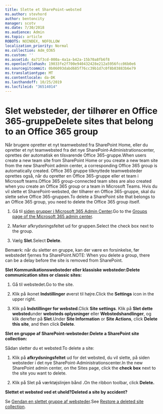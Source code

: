 ```yaml
---
title: Slette et SharePoint-websted
ms.author: stevhord
author: bentoncity
manager: scotv
ms.date: 7/30/2018
ms.audience: Admin
ms.topic: article
ROBOTS: NOINDEX, NOFOLLOW
localization_priority: Normal
ms.collection: Adm_O365
ms.custom: ''
ms.assetid: 4a71f3cd-000a-4a1a-b42a-15b70a8fb6f8
ms.openlocfilehash: 19033fe2f700e940432428e212a5956fcc06b0e6
ms.sourcegitcommit: 0b06093dabd685f76cc39b1d7c0f8b03883b6e79
ms.translationtype: MT
ms.contentlocale: da-DK
ms.lasthandoff: 10/25/2019
ms.locfileid: "36514014"
---
```

# <a name="delete-sites-that-belong-to-an-office-365-group"></a><span data-ttu-id="a4743-102">Slet websteder, der tilhører en Office 365-gruppe</span><span class="sxs-lookup"><span data-stu-id="a4743-102">Delete sites that belong to an Office 365 group</span></span>

<span data-ttu-id="a4743-103">Når brugere opretter et nyt teamwebsted fra SharePoint Home, eller du opretter et nyt teamwebsted fra det nye SharePoint-Administrationscenter, oprettes der automatisk en tilsvarende Office 365-gruppe.</span><span class="sxs-lookup"><span data-stu-id="a4743-103">When users create a new team site from SharePoint Home or you create a new team site from the new SharePoint admin center, a corresponding Office 365 group is automatically created.</span></span> <span data-ttu-id="a4743-104">Office 365 gruppe tilknyttede teamwebsteder oprettes også, når du opretter en Office 365-gruppe eller et team i Microsoft teams.</span><span class="sxs-lookup"><span data-stu-id="a4743-104">Office 365 group-connected team sites are also created when you create an Office 365 group or a team in Microsoft Teams.</span></span> <span data-ttu-id="a4743-105">Hvis du vil slette et SharePoint-websted, der tilhører en Office 365-gruppe, skal du slette selve Office 365-gruppen.</span><span class="sxs-lookup"><span data-stu-id="a4743-105">To delete a SharePoint site that belongs to an Office 365 group, you need to delete the Office 365 group itself.</span></span> 
  
1. <span data-ttu-id="a4743-106">Gå til [siden grupper i Microsoft 365 Admin Center](https://portal.office.com/adminportal/home#/groups).</span><span class="sxs-lookup"><span data-stu-id="a4743-106">Go to the [Groups page of the Microsoft 365 admin center](https://portal.office.com/adminportal/home#/groups).</span></span>
    
2. <span data-ttu-id="a4743-107">Marker afkrydsningsfeltet ud for gruppen.</span><span class="sxs-lookup"><span data-stu-id="a4743-107">Select the check box next to the group.</span></span>
    
3. <span data-ttu-id="a4743-108">Vælg **Slet**.</span><span class="sxs-lookup"><span data-stu-id="a4743-108">Select **Delete**.</span></span>
    
<span data-ttu-id="a4743-109">Bemærk: når du sletter en gruppe, kan der være en forsinkelse, før webstedet fjernes fra SharePoint.</span><span class="sxs-lookup"><span data-stu-id="a4743-109">NOTE: When you delete a group, there can be a delay before the site is removed from SharePoint.</span></span>
  
<span data-ttu-id="a4743-110">**Slet Kommunikationswebsteder eller klassiske websteder:**</span><span class="sxs-lookup"><span data-stu-id="a4743-110">**Delete communication sites or classic sites:**</span></span>

1. <span data-ttu-id="a4743-111">Gå til webstedet.</span><span class="sxs-lookup"><span data-stu-id="a4743-111">Go to the site.</span></span>
  
2. <span data-ttu-id="a4743-112">Klik på ikonet **Indstillinger** øverst til højre.</span><span class="sxs-lookup"><span data-stu-id="a4743-112">Click the **Settings** icon in the upper right.</span></span> 
  
3. <span data-ttu-id="a4743-113">Klik på **Indstillinger for websted**.</span><span class="sxs-lookup"><span data-stu-id="a4743-113">Click **Site settings**.</span></span> <span data-ttu-id="a4743-114">Klik på **Slet dette websted**under **websteds oplysninger** eller **Webstedshandlinger**, og klik derefter på **Slet**.</span><span class="sxs-lookup"><span data-stu-id="a4743-114">Under **Site Information** or **Site Actions**, click **Delete this site**, and then click **Delete**.</span></span>
  
<span data-ttu-id="a4743-115">**Slet en gruppe af SharePoint-websteder:**</span><span class="sxs-lookup"><span data-stu-id="a4743-115">**Delete a SharePoint site collection:**</span></span>

<span data-ttu-id="a4743-116">Sådan sletter du et websted:</span><span class="sxs-lookup"><span data-stu-id="a4743-116">To delete a site:</span></span>
  
1. <span data-ttu-id="a4743-117">Klik på **afkrydsningsfeltet** ud for det websted, du vil slette, på siden websteder i det nye SharePoint-Administrationscenter.</span><span class="sxs-lookup"><span data-stu-id="a4743-117">In the new SharePoint admin center, on the Sites page, click the **check box** next to the site you want to delete.</span></span> 
    
2. <span data-ttu-id="a4743-118">Klik på Slet på værktøjslinjen bånd **.**</span><span class="sxs-lookup"><span data-stu-id="a4743-118">On the ribbon toolbar, click **Delete.**</span></span>
    
<span data-ttu-id="a4743-119">**Slettet et websted ved et uheld?**</span><span class="sxs-lookup"><span data-stu-id="a4743-119">**Deleted a site by accident?**</span></span>

<span data-ttu-id="a4743-120">Se [Gendan en slettet gruppe af websteder](https://go.microsoft.com/fwlink/?linkid=867660).</span><span class="sxs-lookup"><span data-stu-id="a4743-120">See [Restore a deleted site collection](https://go.microsoft.com/fwlink/?linkid=867660).</span></span>
  

